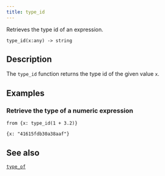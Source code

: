 ```yaml
---
title: type_id
---
```


Retrieves the type id of an expression.

```tql
type_id(x:any) -> string
```

## Description

The `type_id` function returns the type id of the given value `x`.

## Examples

### Retrieve the type of a numeric expression

```tql
from {x: type_id(1 + 3.2)}
```

```tql
{x: "41615fdb30a38aaf"}
```

## See also

[`type_of`](/reference/functions/type_of)

